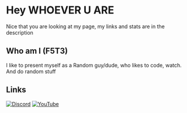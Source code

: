 # Hey WHOEVER U ARE
Nice that you are looking at my page, my links and stats are in the description
## Who am I (F5T3)
I like to present myself as a Random guy/dude, who likes to code, watch. And do random stuff

## Links
<span style="height: 12px;">[![Discord](https://user-images.githubusercontent.com/74038190/235294015-47144047-25ab-417c-af1b-6746820a20ff.gif)]()
[![YouTube](https://user-images.githubusercontent.com/74038190/235294007-de441046-823e-4eff-89bf-d4df52858b65.gif)](https://www.youtube.com/@MasklessFate)
